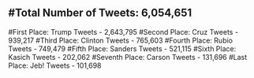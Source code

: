 #Total Number of Tweets: 6,054,651 
---
#First Place: Trump Tweets - 2,643,795
#Second Place: Cruz Tweets - 939,217
#Third Place: Clinton Tweets - 765,603
#Fourth Place: Rubio Tweets - 749,479
#Fifth Place: Sanders Tweets - 521,115
#Sixth Place: Kasich Tweets - 202,062
#Seventh Place: Carson Tweets - 131,696
#Last Place: Jeb! Tweets - 101,698
